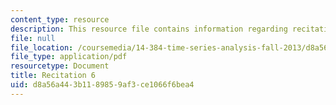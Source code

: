 ```yaml
---
content_type: resource
description: This resource file contains information regarding recitation 6.
file: null
file_location: /coursemedia/14-384-time-series-analysis-fall-2013/d8a56a443b1189859af3ce1066f6bea4_MIT14_384F13_rec6.pdf
file_type: application/pdf
resourcetype: Document
title: Recitation 6
uid: d8a56a44-3b11-8985-9af3-ce1066f6bea4
---
```

